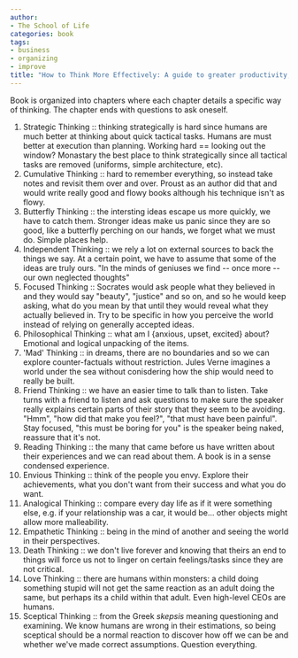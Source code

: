 ```yaml
---
author:
- The School of Life
categories: book
tags:
- business
- organizing
- improve
title: "How to Think More Effectively: A guide to greater productivity, insight and creativity"
---
```


Book is organized into chapters where each chapter details a specific way of thinking. The chapter ends with questions to ask oneself.

1. Strategic Thinking :: thinking strategically is hard since humans are much better at thinking about quick tactical tasks. Humans are must better at execution than planning. Working hard == looking out the window? Monastary the best place to think strategically since all tactical tasks are removed (uniforms, simple architecture, etc).
2. Cumulative Thinking :: hard to remember everything, so instead take notes and revisit them over and over. Proust as an author did that and would write really good and flowy books although his technique isn't as flowy.
3. Butterfly Thinking :: the intersting ideas escape us more quickly, we have to catch them. Stronger ideas make us panic since they are so good, like a butterfly perching on our hands, we forget what we must do. Simple places help.
4. Independent Thinking :: we rely a lot on external sources to back the things we say. At a certain point, we have to assume that some of the ideas are truly ours. "In the minds of geniuses we find -- once more -- our own neglected thoughts"
5. Focused Thinking :: Socrates would ask people what they believed in and they would say "beauty", "justice" and so on, and so he would keep asking, what do you mean by that until they would reveal what they actually believed in. Try to be specific in how you perceive the world instead of relying on generally accepted ideas.
6. Philosophical Thinking :: what am I {anxious, upset, excited} about? Emotional and logical unpacking of the items.
7. 'Mad' Thinking :: in dreams, there are no boundaries and so we can explore counter-factuals without restriction. Jules Verne imagines a world under the sea without conisdering how the ship would need to really be built.
8. Friend Thinking :: we have an easier time to talk than to listen. Take turns with a friend to listen and ask questions to make sure the speaker really explains certain parts of their story that they seem to be avoiding. "Hmm", "how did that make you feel?", "that must have been painful". Stay focused, "this must be boring for you" is the speaker being naked, reassure that it's not.
9. Reading Thinking :: the many that came before us have written about their experiences and we can read about them. A book is in a sense condensed experience.
10. Envious Thinking :: think of the people you envy. Explore their achievements, what you don't want from their success and what you do want.
11. Analogical Thinking :: compare every day life as if it were something else, e.g. if your relationship was a car, it would be... other objects might allow more malleability.
12. Empathetic Thinking :: being in the mind of another and seeing the world in their perspectives.
13. Death Thinking :: we don't live forever and knowing that theirs an end to things will force us not to linger on certain feelings/tasks since they are not critical.
14. Love Thinking :: there are humans within monsters: a child doing something stupid will not get the same reaction as an adult doing the same, but perhaps its a child within that adult. Even high-level CEOs are humans.
15. Sceptical Thinking :: from the Greek *skepsis* meaning questioning and examining. We know humans are wrong in their estimations, so being sceptical should be a normal reaction to discover how off we can be and whether we've made correct assumptions. Question everything.
